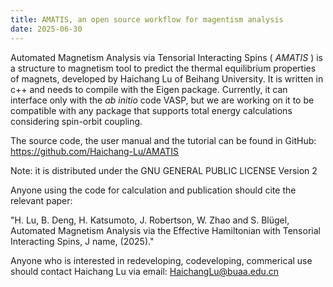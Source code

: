 ```yaml
---
title: AMATIS, an open source workflow for magentism analysis
date: 2025-06-30
---
```


<!--more-->

Automated Magnetism Analysis via Tensorial Interacting Spins ( _AMATIS_ ) is a structure to magnetism tool to predict the thermal equilibrium properties of magnets, developed by Haichang Lu of Beihang University. It is written in c++ and needs to compile with the Eigen package. Currently, it can interface only with the _ab initio_ code VASP, but we are working on it to be compatible with any package that supports total energy calculations considering spin-orbit coupling. 

The source code, the user manual and the tutorial can be found in GitHub:  https://github.com/Haichang-Lu/AMATIS

Note: it is distributed under the GNU GENERAL PUBLIC LICENSE Version 2

Anyone using the code for calculation and publication should cite the relevant paper: 

"H. Lu, B. Deng, H. Katsumoto, J. Robertson, W. Zhao and S. Blügel, Automated Magnetism Analysis via the Effective Hamiltonian with Tensorial Interacting Spins, J name, (2025)."

Anyone who is interested in redeveloping, codeveloping, commerical use should contact Haichang Lu via email: HaichangLu@buaa.edu.cn